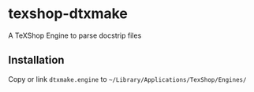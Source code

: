 # texshop-dtxmake

A TeXShop Engine to parse docstrip files

## Installation

Copy or link `dtxmake.engine` to `~/Library/Applications/TexShop/Engines/`


